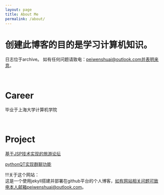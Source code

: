 ```yaml
---
layout: page
title: About Me
permalink: /about/
---
```


# 创建此博客的目的是学习计算机知识。
日志位于archive。
如有任何问题请致电：peiwenshuai@outlook.com并表明来意。

<br/>

# Career
毕业于上海大学计算机学院

<br/>

# Project
[基于JSP技术实现的旅游论坛](https://github.com/peiwenshuai/Shanghai-University-Tourism-Forum)
<br/>

[pythonQT实现群聊功能](https://github.com/peiwenshuai/python_socket_chatroom)
<br/>

!!!关于这个网站：
<br/>
这是一个使用jekyll搭建并部署在github平台的个人博客，如有网站相关问题可致电本人邮箱peiwenshuai@outlook.com。

